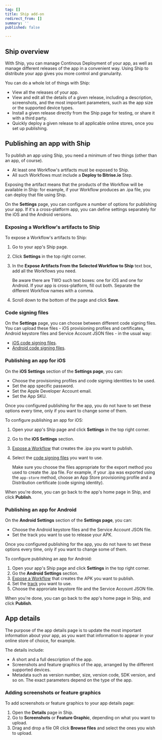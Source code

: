 ```yaml
---
tag: []
title: Ship add-on
redirect_from: []
summary: ''
published: false

---
```

## Ship overview

With Ship, you can manage Continous Deployment of your app, as well as manage different releases of the app in a convenient way. Using Ship to distribute your app gives you more control and granularity. 

You can do a whole lot of things with Ship:

* View all the releases of your app.
* View and edit all the details of a given release, including a description, screenshots, and the most important parameters, such as the app size or the supported device types. 
* Install a given release directly from the Ship page for testing, or share it with a third party.
* Quickly deploy a given release to all applicable online stores, once you set up publishing.

## Publishing an app with Ship

To publish an app using Ship, you need a minimum of two things (other than an app, of course). 

* At least one Workflow's artifacts must be exposed to Ship.
* All such Workflows must include a **Deploy to Bitrise.io**  Step.

Exposing the artifact means that the products of the Workflow will be available in Ship: for example, if your Workflow produces an .ipa file, you can deploy that file using Ship. 

On the **Settings** page, you can configure a number of options for publishing your app. If it's a cross-platform app, you can define settings separately for the iOS and the Android versions. 

### Exposing a Workflow's artifacts to Ship

To expose a Workflow's artifacts to Ship:

1. Go to your app's Ship page. 
2. Click **Settings** in the top right corner. 
3. In the **Expose Artifacts From the Selected Workflow to Ship** text box, add all the Workflows you need. 

   Be aware there are TWO such text boxes: one for iOS and one for Android. If your app is cross-platform, fill out both. Separate the different Workflow names with a comma. 
4. Scroll down to the bottom of the page and click **Save**. 

### Code signing files

On the **Settings** page, you can choose between different code signing files. You can upload these files - iOS provisioning profiles and certificates, Android keystore files and Service Account JSON files - in the usual way:

* [iOS code signing files](/code-signing/ios-code-signing/code-signing-index/).
* [Android code signing files](/code-signing/android-code-signing/android-code-signing-index/).

### Publishing an app for iOS

On the **iOS Settings** section of the **Settings page**, you can:

* Choose the provisioning profiles and code signing identities to be used.
* Set the app specific password. 
* Set the Apple Developer Account email. 
* Set the App SKU.

Once you configured publishing for the app, you do not have to set these options every time, only if you want to change some of them. 

To configure publishing an app for iOS:

1. Open your app's Ship page and click **Settings** in the top right corner.
2. Go to the **iOS Settings** section. 
3. [Expose a Workflow](/deploy/ship/#exposing-a-workflows-artifacts-to-ship) that creates the .ipa you want to publish. 
4. Select the [code signing files](/deploy/ship/#code-signing-files) you want to use. 

   Make sure you choose the files appropriate for the export method you used to create the .ipa file. For example, if your .ipa was exported using the `app-store` method, choose an App Store provisioning profile and a Distribution certificate (code signing identity).

When you're done, you can go back to the app's home page in Ship, and click **Publish**.

### Publishing an app for Android

On the **Android Settings** section of the **Settings page**, you can:

* Choose the Android keystore files and the Service Account JSON file. 
* Set the track you want to use to release your APK.

Once you configured publishing for the app, you do not have to set these options every time, only if you want to change some of them. 

To configure publishing an app for Android:

1. Open your app's Ship page and click **Settings** in the top right corner.
2. Go the **Android Settings** section.
3. [Expose a Workflow](/deploy/ship/#exposing-a-workflows-artifacts-to-ship) that creates the APK you want to publish. 
4. Set the [track](https://developers.google.com/android-publisher/tracks) you want to use. 
5. Choose the approriate keystore file and the Service Account JSON file. 

When you're done, you can go back to the app's home page in Ship, and click **Publish**.

## App details 

The purpose of the app details page is to update the most important information about your app, as you want that information to appear in your online store of choice, for example. 

The details include:

* A short and a full description of the app.
* Screenshots and feature graphics of the app, arranged by the different supported devices. 
* Metadata such as version number, size, version code, SDK version, and so on. The exact parameters depend on the type of the app. 

### Adding screenshots or feature graphics

To add screenshots or feature graphics to your app details page:

1. Open the **Details** page in Ship. 
2. Go to **Screenshots** or **Feature Graphic**, depending on what you want to upload.
3. Drag and drop a file OR click **Browse files** and select the ones you wish to upload. 